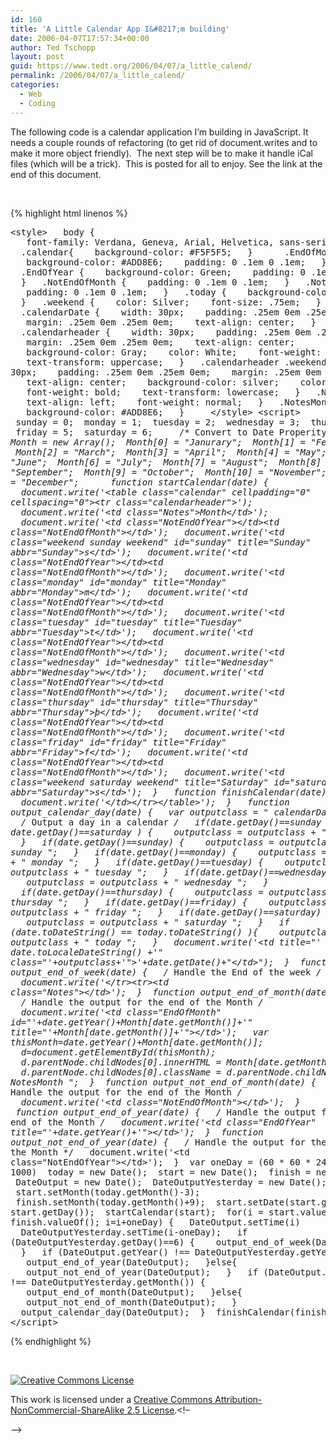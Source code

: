 ```yaml
---
id: 160
title: 'A Little Calendar App I&#8217;m building'
date: 2006-04-07T17:57:34+00:00
author: Ted Tschopp
layout: post
guid: https://www.tedt.org/2006/04/07/a_little_calend/
permalink: /2006/04/07/a_little_calend/
categories:
  - Web
  - Coding
---
```

The following code is a calendar application I’m building in JavaScript. It needs a couple rounds of refactoring (to get rid of document.writes and to make it more object friendly).  The next step will be to make it handle iCal files (which will be a trick).  This is posted for all to enjoy. See the link at the end of this document.

&nbsp;

{% highlight html linenos %}<pre>&lt;style&gt;
  body {
   font-family: Verdana, Geneva, Arial, Helvetica, sans-serif;
  }
  .calendar{
   background-color: #F5F5F5;
  }
  
  .EndOfMonth {
   background-color: #ADD8E6;
   padding: 0 .1em 0 .1em;
  }
  .EndOfYear {
   background-color: Green;
   padding: 0 .1em 0 .1em;
  }
  .NotEndOfMonth {
   padding: 0 .1em 0 .1em;
  }
  .NotEndOfYear {
   padding: 0 .1em 0 .1em;
  }
  .today {
   background-color: #E6E6FA;
  }
  .weekend {
   color: Silver;
   font-size: .75em;
  }
  .calendarDate {
   width: 30px;
   padding: .25em 0em .25em 0em;
   margin: .25em 0em .25em 0em;
   text-align: center;
  }
  .calendarheader {
   width: 30px;
   padding: .25em 0em .25em 0em;
   margin: .25em 0em .25em 0em;
   text-align: center;
   background-color: Gray;
   color: White;
   font-weight: bold;
   text-transform: uppercase;
  }
  .calendarheader .weekend {
   width: 30px;
   padding: .25em 0em .25em 0em;
   margin: .25em 0em .25em 0em;
   text-align: center;
   background-color: silver;
   color: White;
   font-weight: bold;
   text-transform: lowercase;
  }
  .Notes {
   text-align: left;
   font-weight: normal;
  }
  .NotesMonth {
   background-color: #ADD8E6;
  }
  
 &lt;/style&gt;
&lt;script&gt;
 sunday = 0;
 monday = 1;
 tuesday = 2;
 wednesday = 3;
 thursday = 4;
 friday = 5;
 saturday = 6; 
 
 /* Convert to Date Properity */
 var Month = new Array();
 Month[0] = "Janurary";
 Month[1] = "Feburary";
 Month[2] = "March";
 Month[3] = "April";
 Month[4] = "May";
 Month[5] = "June";
 Month[6] = "July";
 Month[7] = "August";
 Month[8] = "September";
 Month[9] = "October";
 Month[10] = "November";
 Month[11] = "December";
 
 
 function startCalendar(date) {
  document.write('&lt;table class="calendar" cellpadding="0" cellspacing="0"&gt;&lt;tr class="calendarheader"&gt;');
  document.write('&lt;td class="Notes"&gt;Month&lt;/td&gt;');
  document.write('&lt;td class="NotEndOfYear"&gt;&lt;/td&gt;&lt;td class="NotEndOfMonth"&gt;&lt;/td&gt;');
  document.write('&lt;td class="weekend sunday weekend" id="sunday" title="Sunday" abbr="Sunday"&gt;s&lt;/td&gt;');
  document.write('&lt;td class="NotEndOfYear"&gt;&lt;/td&gt;&lt;td class="NotEndOfMonth"&gt;&lt;/td&gt;');
  document.write('&lt;td class="monday" id="monday" title="Monday" abbr="Monday"&gt;m&lt;/td&gt;');
  document.write('&lt;td class="NotEndOfYear"&gt;&lt;/td&gt;&lt;td class="NotEndOfMonth"&gt;&lt;/td&gt;');
  document.write('&lt;td class="tuesday" id="tuesday" title="Tuesday" abbr="Tuesday"&gt;t&lt;/td&gt;');
  document.write('&lt;td class="NotEndOfYear"&gt;&lt;/td&gt;&lt;td class="NotEndOfMonth"&gt;&lt;/td&gt;');
  document.write('&lt;td class="wednesday" id="wednesday" title="Wednesday" abbr="Wednesday"&gt;w&lt;/td&gt;');
  document.write('&lt;td class="NotEndOfYear"&gt;&lt;/td&gt;&lt;td class="NotEndOfMonth"&gt;&lt;/td&gt;');
  document.write('&lt;td class="thursday" id="thursday" title="Thursday" abbr="Thursday"&gt;&thorn;&lt;/td&gt;');
  document.write('&lt;td class="NotEndOfYear"&gt;&lt;/td&gt;&lt;td class="NotEndOfMonth"&gt;&lt;/td&gt;');
  document.write('&lt;td class="friday" id="friday" title="Friday" abbr="Friday"&gt;f&lt;/td&gt;');
  document.write('&lt;td class="NotEndOfYear"&gt;&lt;/td&gt;&lt;td class="NotEndOfMonth"&gt;&lt;/td&gt;');
  document.write('&lt;td class="weekend saturday weekend" title="Saturday" id="saturday" abbr="Saturday"&gt;s&lt;/td&gt;');
 } 
 function finishCalendar(date) {
  document.write('&lt;/td&gt;&lt;/tr&gt;&lt;/table&gt;');
 } 
 function output_calendar_day(date) {
  var outputclass = " calendarDate ";
  /* Output a day in a calendar */
  if(date.getDay()==sunday || date.getDay()==saturday ) {
   outputclass = outputclass + " weekend ";
  }
  if(date.getDay()==sunday) {
   outputclass = outputclass + " sunday ";
  }
  if(date.getDay()==monday) {
   outputclass = outputclass + " monday ";
  }
  if(date.getDay()==tuesday) {
   outputclass = outputclass + " tuesday ";
  }
  if(date.getDay()==wednesday) {
   outputclass = outputclass + " wednesday ";
  }
  if(date.getDay()==thursday) {
   outputclass = outputclass + " thursday ";
  }
  if(date.getDay()==friday) {
   outputclass = outputclass + " friday ";
  }
  if(date.getDay()==saturday) {
   outputclass = outputclass + " saturday ";
  }
  if (date.toDateString() == today.toDateString() ){
   outputclass = outputclass + " today ";
  }
  document.write('&lt;td title="' + date.toLocaleDateString() +'" class="'+outputclass+'"&gt;'+date.getDate()+"&lt;/td&gt;");
 }
 function output_end_of_week(date) {
  /* Handle the End of the week */
  document.write('&lt;/tr&gt;&lt;tr&gt;&lt;td class="Notes"&gt;&lt;/td&gt;');
 }
 function output_end_of_month(date) {
  /* Handle the output for the end of the Month */
  document.write('&lt;td class="EndOfMonth" id="'+date.getYear()+Month[date.getMonth()]+'" title="'+Month[date.getMonth()]+'"&gt;&lt;/td&gt;');
  var thisMonth=date.getYear()+Month[date.getMonth()];
  d=document.getElementById(thisMonth);
  d.parentNode.childNodes[0].innerHTML = Month[date.getMonth()];
  d.parentNode.childNodes[0].className = d.parentNode.childNodes[0] + " NotesMonth ";
 }
 function output_not_end_of_month(date) {
  /* Handle the output for the end of the Month */
  document.write('&lt;td class="NotEndOfMonth"&gt;&lt;/td&gt;');
 }
 function output_end_of_year(date) {
  /* Handle the output for the end of the Month */
  document.write('&lt;td class="EndOfYear" title="'+date.getYear()+'"&gt;&lt;/td&gt;');
 }
 function output_not_end_of_year(date) {
  /* Handle the output for the end of the Month */
  document.write('&lt;td class="NotEndOfYear"&gt;&lt;/td&gt;');
 }
 var oneDay = (60 * 60 * 24 * 1000)
 today = new Date();
 start = new Date();
 finish = new Date();
 DateOutput = new Date();
 DateOutputYesterday = new Date();
 start.setMonth(today.getMonth()-3);
 finish.setMonth(today.getMonth()+9);
 start.setDate(start.getDate() - start.getDay());
 startCalendar(start);
 for(i = start.valueOf(); i &lt; finish.valueOf(); i=i+oneDay) {
  DateOutput.setTime(i)
  DateOutputYesterday.setTime(i-oneDay);
  if (DateOutputYesterday.getDay()==6) {
   output_end_of_week(DateOutput);  
  }
  if (DateOutput.getYear() !== DateOutputYesterday.getYear()) {
   output_end_of_year(DateOutput);
  }else{
   output_not_end_of_year(DateOutput);
  }
  if (DateOutput.getMonth() !== DateOutputYesterday.getMonth()) {
   output_end_of_month(DateOutput);
  }else{
   output_not_end_of_month(DateOutput);
  }
  output_calendar_day(DateOutput);
 }
 finishCalendar(finish);
&lt;/script&gt;</pre>{% endhighlight %}

&nbsp;

<!--Creative Commons License-->

<a href="http://creativecommons.org/licenses/by-nc-sa/2.5/" rel="license"><img alt="Creative Commons License" border="0" /></a>
  
This work is licensed under a <a href="http://creativecommons.org/licenses/by-nc-sa/2.5/" rel="license">Creative Commons Attribution-NonCommercial-ShareAlike 2.5 License</a>.<!--/Creative Commons License--><!&#8211;

&#8211;>